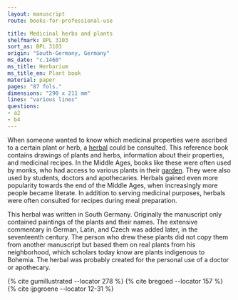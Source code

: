```yaml
---
layout: manuscript
route: books-for-professional-use

title: Medicinal herbs and plants
shelfmark: BPL 3103
sort_as: BPL 3103
origin: "South-Germany, Germany"
ms_date: "c.1460"
ms_title: Herbarium
ms_title_en: Plant book
material: paper
pages: "87 fols."
dimensions: "290 x 211 mm"
lines: "various lines"
questions:
- a2
- b4
---
```


When someone wanted to know which medicinal properties were ascribed to
a certain plant or herb, a
[herbal](https://en.wikipedia.org/wiki/Herbal) could be consulted. This
reference book contains drawings of plants and herbs, information about
their properties, and medicinal recipes. In the Middle Ages, books like
these were often used by monks, who had access to various plants in
their [garden](https://nl.wikipedia.org/wiki/Kloostertuin). They were
also used by students, doctors and apothecaries. Herbals gained even
more popularity towards the end of the Middle Ages, when increasingly
more people became literate. In addition to serving medicinal purposes,
herbals were often consulted for recipes during meal preparation.

This herbal was written in South Germany. Originally the manuscript only
contained paintings of the plants and their names. The extensive
commentary in German, Latin, and Czech was added later, in the
seventeenth century. The person who drew these plants did not copy them
from another manuscript but based them on real plants from his
neighborhood, which scholars today know are plants indigenous to
Bohemia. The herbal was probably created for the personal use of a
doctor or apothecary.

{% cite gumillustrated --locator 278 %}
{% cite bregoed --locator 157 %}
{% cite ijpgroene --locator 12-31 %}